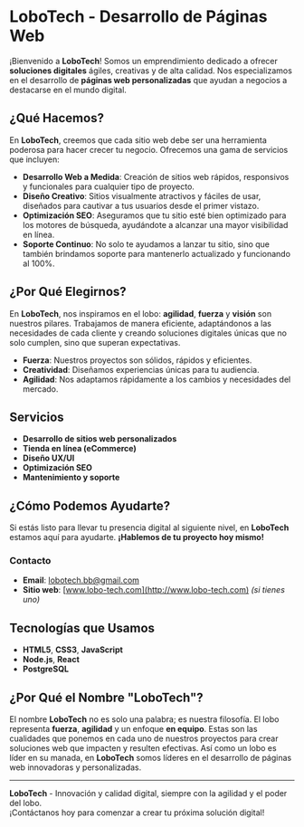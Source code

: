 # LoboTech - Desarrollo de Páginas Web

¡Bienvenido a **LoboTech**! Somos un emprendimiento dedicado a ofrecer **soluciones digitales** ágiles, creativas y de alta calidad. Nos especializamos en el desarrollo de **páginas web personalizadas** que ayudan a negocios a destacarse en el mundo digital.

## ¿Qué Hacemos?

En **LoboTech**, creemos que cada sitio web debe ser una herramienta poderosa para hacer crecer tu negocio. Ofrecemos una gama de servicios que incluyen:

- **Desarrollo Web a Medida**: Creación de sitios web rápidos, responsivos y funcionales para cualquier tipo de proyecto.
- **Diseño Creativo**: Sitios visualmente atractivos y fáciles de usar, diseñados para cautivar a tus usuarios desde el primer vistazo.
- **Optimización SEO**: Aseguramos que tu sitio esté bien optimizado para los motores de búsqueda, ayudándote a alcanzar una mayor visibilidad en línea.
- **Soporte Continuo**: No solo te ayudamos a lanzar tu sitio, sino que también brindamos soporte para mantenerlo actualizado y funcionando al 100%.

## ¿Por Qué Elegirnos?

En **LoboTech**, nos inspiramos en el lobo: **agilidad**, **fuerza** y **visión** son nuestros pilares. Trabajamos de manera eficiente, adaptándonos a las necesidades de cada cliente y creando soluciones digitales únicas que no solo cumplen, sino que superan expectativas.

- **Fuerza**: Nuestros proyectos son sólidos, rápidos y eficientes.
- **Creatividad**: Diseñamos experiencias únicas para tu audiencia.
- **Agilidad**: Nos adaptamos rápidamente a los cambios y necesidades del mercado.

## Servicios

- **Desarrollo de sitios web personalizados**
- **Tienda en línea (eCommerce)**
- **Diseño UX/UI**
- **Optimización SEO**
- **Mantenimiento y soporte**

## ¿Cómo Podemos Ayudarte?

Si estás listo para llevar tu presencia digital al siguiente nivel, en **LoboTech** estamos aquí para ayudarte. **¡Hablemos de tu proyecto hoy mismo!**

### Contacto

- **Email**: [lobotech.bb@gmail.com](mailto:tuemail@lobo-tech.com)
- **Sitio web**: [www.lobo-tech.com](http://www.lobo-tech.com) *(si tienes uno)*

## Tecnologías que Usamos

- **HTML5**, **CSS3**, **JavaScript**
- **Node.js**, **React**
- **PostgreSQL**

## ¿Por Qué el Nombre "LoboTech"?

El nombre **LoboTech** no es solo una palabra; es nuestra filosofía. El lobo representa **fuerza**, **agilidad** y un enfoque **en equipo**. Estas son las cualidades que ponemos en cada uno de nuestros proyectos para crear soluciones web que impacten y resulten efectivas. Así como un lobo es líder en su manada, en **LoboTech** somos líderes en el desarrollo de páginas web innovadoras y personalizadas.

---

**LoboTech** - Innovación y calidad digital, siempre con la agilidad y el poder del lobo.  
¡Contáctanos hoy para comenzar a crear tu próxima solución digital!
